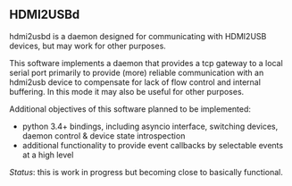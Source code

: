 HDMI2USBd
---------

hdmi2usbd is a daemon designed for communicating with HDMI2USB devices, but may 
work for other purposes.

This software implements a daemon that provides a tcp gateway to a local serial
port primarily to provide (more) reliable communication with an hdmi2usb device
to compensate for lack of flow control and internal buffering. In this mode it 
may also be useful for other purposes.

Additional objectives of this software planned to be implemented:

 - python 3.4+ bindings, including asyncio interface, switching devices,
   daemon control & device state introspection
 - additional functionality to provide event callbacks by selectable events
   at a high level
 

*Status*: this is work in progress but becoming close to basically functional.

